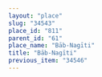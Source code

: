 ```yaml
---
layout: "place"
slug: "34543"
place_id: "811"
parent_id: "61"
place_name: "Bāb-Nagīti"
title: "Bāb-Nagīti"
previous_item: "34546"
---
```


